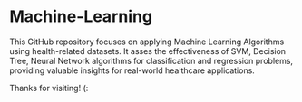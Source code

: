 # Machine-Learning

This GitHub repository focuses on applying Machine Learning Algorithms using health-related datasets. It asses the effectiveness of SVM, Decision Tree, Neural Network algorithms for classification and regression problems, providing valuable insights for real-world healthcare applications.

Thanks for visiting! (:
